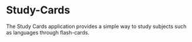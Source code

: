 # Study-Cards
The Study Cards application provides a simple way to study subjects such as languages through flash-cards. 
